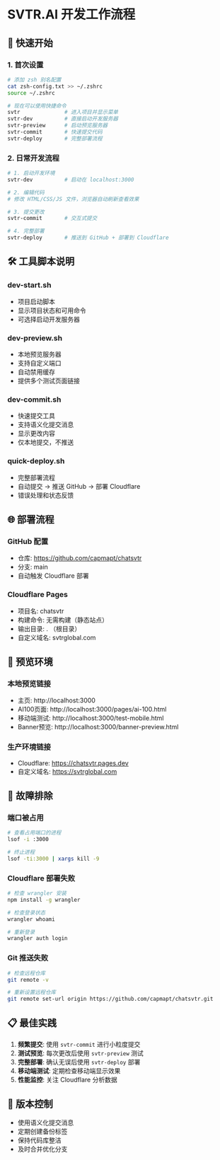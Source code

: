 # SVTR.AI 开发工作流程

## 🚀 快速开始

### 1. 首次设置

```bash
# 添加 zsh 别名配置
cat zsh-config.txt >> ~/.zshrc
source ~/.zshrc

# 现在可以使用快捷命令
svtr              # 进入项目并显示菜单
svtr-dev          # 直接启动开发服务器
svtr-preview      # 启动预览服务器
svtr-commit       # 快速提交代码
svtr-deploy       # 完整部署流程
```

### 2. 日常开发流程

```bash
# 1. 启动开发环境
svtr-dev          # 启动在 localhost:3000

# 2. 编辑代码
# 修改 HTML/CSS/JS 文件，浏览器自动刷新查看效果

# 3. 提交更改
svtr-commit       # 交互式提交

# 4. 完整部署
svtr-deploy       # 推送到 GitHub + 部署到 Cloudflare
```

## 🛠️ 工具脚本说明

### dev-start.sh
- 项目启动脚本
- 显示项目状态和可用命令
- 可选择启动开发服务器

### dev-preview.sh
- 本地预览服务器
- 支持自定义端口
- 自动禁用缓存
- 提供多个测试页面链接

### dev-commit.sh
- 快速提交工具
- 支持语义化提交消息
- 显示更改内容
- 仅本地提交，不推送

### quick-deploy.sh
- 完整部署流程
- 自动提交 → 推送 GitHub → 部署 Cloudflare
- 错误处理和状态反馈

## 🌐 部署流程

### GitHub 配置
- 仓库: https://github.com/capmapt/chatsvtr
- 分支: main
- 自动触发 Cloudflare 部署

### Cloudflare Pages
- 项目名: chatsvtr
- 构建命令: 无需构建（静态站点）
- 输出目录: . （根目录）
- 自定义域名: svtrglobal.com

## 📱 预览环境

### 本地预览链接
- 主页: http://localhost:3000
- AI100页面: http://localhost:3000/pages/ai-100.html
- 移动端测试: http://localhost:3000/test-mobile.html
- Banner预览: http://localhost:3000/banner-preview.html

### 生产环境链接
- Cloudflare: https://chatsvtr.pages.dev
- 自定义域名: https://svtrglobal.com

## 🔧 故障排除

### 端口被占用
```bash
# 查看占用端口的进程
lsof -i :3000

# 终止进程
lsof -ti:3000 | xargs kill -9
```

### Cloudflare 部署失败
```bash
# 检查 wrangler 安装
npm install -g wrangler

# 检查登录状态
wrangler whoami

# 重新登录
wrangler auth login
```

### Git 推送失败
```bash
# 检查远程仓库
git remote -v

# 重新设置远程仓库
git remote set-url origin https://github.com/capmapt/chatsvtr.git
```

## 📋 最佳实践

1. **频繁提交**: 使用 `svtr-commit` 进行小粒度提交
2. **测试预览**: 每次更改后使用 `svtr-preview` 测试
3. **完整部署**: 确认无误后使用 `svtr-deploy` 部署
4. **移动端测试**: 定期检查移动端显示效果
5. **性能监控**: 关注 Cloudflare 分析数据

## 🔄 版本控制

- 使用语义化提交消息
- 定期创建备份标签
- 保持代码库整洁
- 及时合并优化分支